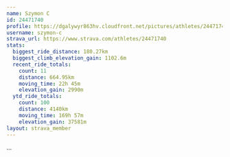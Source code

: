 ```yaml
---
name: Szymon C
id: 24471740
profile: https://dgalywyr863hv.cloudfront.net/pictures/athletes/24471740/7213253/3/large.jpg
username: szymon-c
strava_url: https://www.strava.com/athletes/24471740
stats:
  biggest_ride_distance: 180.27km
  biggest_climb_elevation_gain: 1102.6m
  recent_ride_totals:
    count: 11
    distance: 664.95km
    moving_time: 22h 45m
    elevation_gain: 2990m
  ytd_ride_totals:
    count: 100
    distance: 4140km
    moving_time: 169h 57m
    elevation_gain: 37581m
layout: strava_member
--- 
```

...
